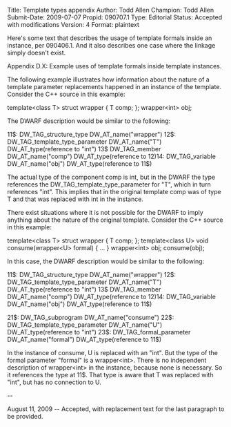 Title:       Template types appendix
Author:      Todd Allen
Champion:    Todd Allen
Submit-Date: 2009-07-07
Propid:      090707.1
Type:        Editorial
Status:      Accepted with modifications
Version:     4
Format:      plaintext

Here's some text that describes the usage of template formals inside 
an instance, per 090406.1.  And it also describes one case where the 
linkage simply doesn't exist.

Appendix D.X: Example uses of template formals inside template instances.

The following example illustrates how information about the nature of 
a template parameter replacements happened in an instance of the template.  
Consider the C++ source in this example:

   template&lt;class T&gt;
   struct wrapper {
      T comp;
   };
   wrapper&lt;int&gt;  obj;

The DWARF description would be similar to the following:

   11$:   DW_TAG_structure_type
             DW_AT_name("wrapper")
   12$:      DW_TAG_template_type_parameter
                DW_AT_name("T")
                DW_AT_type(reference to "int")
   13$       DW_TAG_member
                DW_AT_name("comp")
                DW_AT_type(reference to 12$)
   14$:   DW_TAG_variable
             DW_AT_name("obj")
             DW_AT_type(reference to 11$)

The actual type of the component comp is int, but in the DWARF the type
references the DW_TAG_template_type_parameter for "T", which in turn 
references "int".  This implies that in the original template comp was 
of type T and that was replaced with int in the instance.

There exist situations where it is not possible for the DWARF to imply 
anything about the nature of the original template.  Consider the C++ 
source in this example:

   template&lt;class T&gt;
   struct wrapper {
      T comp;
   };
   template&lt;class U&gt;
   void consume(wrapper&lt;U&gt;  formal) 
   { 
      ... 
   }
   wrapper&lt;int&gt;  obj;
   consume(obj);

In this case, the DWARF description would be similar to the following:

   11$:   DW_TAG_structure_type
             DW_AT_name("wrapper")
   12$:      DW_TAG_template_type_parameter
                DW_AT_name("T")
                DW_AT_type(reference to "int")
   13$       DW_TAG_member
                DW_AT_name("comp")
                DW_AT_type(reference to 12$)
   14$:   DW_TAG_variable
             DW_AT_name("obj")
             DW_AT_type(reference to 11$)

   21$:   DW_TAG_subprogram
             DW_AT_name("consume")
   22$:      DW_TAG_template_type_parameter
                DW_AT_name("U")
                DW_AT_type(reference to "int")
   23$:      DW_TAG_formal_parameter
                DW_AT_name("formal")
                DW_AT_type(reference to 11$)

In the instance of consume, U is replaced with an "int".  But the type 
of the formal parameter "formal" is a wrapper&lt;int&gt;.  There is no 
independent description of wrapper&lt;int&gt; in the instance, because none 
is necessary.  So it references the type at 11$.  That type is aware 
that T was replaced with "int", but has no connection to U.

--

August 11, 2009 -- Accepted, with replacement text for the last paragraph
to be provided.
